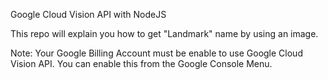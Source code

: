 Google Cloud Vision API with NodeJS

This repo will explain you how to get "Landmark" name by using an image.

Note: Your Google Billing Account must be enable to use Google Cloud Vision API. You can enable this from the Google Console Menu.